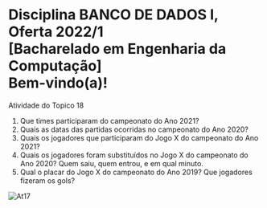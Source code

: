 # Disciplina BANCO DE DADOS I, Oferta 2022/1 <br> [Bacharelado em Engenharia da Computação] <br> Bem-vindo(a)!

Atividade do Topico 18

1. Que times participaram do campeonato do Ano 2021?
2. Quais as datas das partidas ocorridas no campeonato do Ano 2020?
3. Quais os jogadores que participaram do Jogo X do campeonato do Ano 2021?
4. Quais os jogadores foram substituídos no Jogo X do campeonato do Ano 2020? Quem saiu, quem entrou, e em qual minuto.
5. Qual o placar do Jogo X do campeonato do Ano 2019? Que jogadores fizeram os gols?

![At17](https://user-images.githubusercontent.com/106816254/184434349-72039352-96c2-4b68-8045-261eab5b4cd2.jpg)



